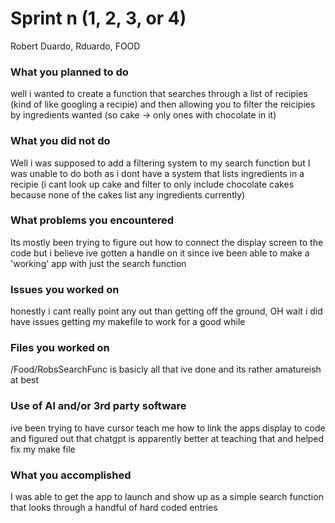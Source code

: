 # Sprint n (1, 2, 3, or 4)

Robert Duardo, Rduardo, FOOD

### What you planned to do
well i wanted to create a function that searches through a list of recipies (kind of like googling a recipie) and then allowing you to filter the reicipies by ingredients wanted (so cake -> only ones with chocolate in it)

### What you did not do
Well i was supposed to add a filtering system to my search function but I was unable to do both as i dont have a system that lists ingredients in a recipie (i cant look up cake and filter to only include chocolate cakes because none of the cakes list any ingredients currently)

### What problems you encountered
Its mostly been trying to figure out how to connect the display screen to the code but i believe ive gotten a handle on it since ive been able to make a 'working' app with just the search function

### Issues you worked on
honestly i cant really point any out than getting off the ground, OH wait i did have issues getting my makefile to work for a good while

### Files you worked on
/Food/RobsSearchFunc is basicly all that ive done and its rather amatureish at best

### Use of AI and/or 3rd party software
ive been trying to have cursor teach me how to link the apps display to code and figured out that chatgpt is apparently better at teaching that and helped fix my make file

### What you accomplished
I was able to get the app to launch and show up as a simple search function that looks through a handful of hard coded entries